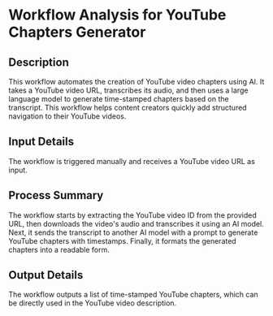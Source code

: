 # Workflow Analysis for YouTube Chapters Generator

## Description
This workflow automates the creation of YouTube video chapters using AI. It takes a YouTube video URL, transcribes its audio, and then uses a large language model to generate time-stamped chapters based on the transcript. This workflow helps content creators quickly add structured navigation to their YouTube videos.

## Input Details
The workflow is triggered manually and receives a YouTube video URL as input.

## Process Summary
The workflow starts by extracting the YouTube video ID from the provided URL, then downloads the video's audio and transcribes it using an AI model. Next, it sends the transcript to another AI model with a prompt to generate YouTube chapters with timestamps. Finally, it formats the generated chapters into a readable form.

## Output Details
The workflow outputs a list of time-stamped YouTube chapters, which can be directly used in the YouTube video description.
